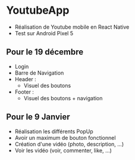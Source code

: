 # YoutubeApp
- Réalisation de Youtube mobile en React Native
- Test sur Android Pixel 5

## Pour le 19 décembre
  - Login
  - Barre de Navigation
  - Header : 
    - Visuel des boutons
  - Footer : 
    - Visuel des boutons + navigation
    
## Pour le 9 Janvier
  - Réalisation les différents PopUp
  - Avoir un maximum de bouton fonctionnel
  - Création d'une vidéo (photo, description, ...)
  - Voir les vidéo (voir, commenter, like, ...)
